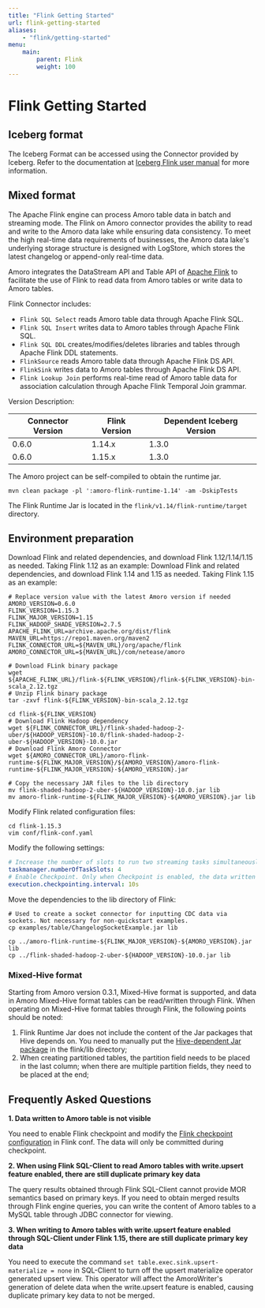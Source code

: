 ```yaml
---
title: "Flink Getting Started"
url: flink-getting-started
aliases:
    - "flink/getting-started"
menu:
    main:
        parent: Flink
        weight: 100
---
```

# Flink Getting Started

## Iceberg format

The Iceberg Format can be accessed using the Connector provided by Iceberg.
Refer to the documentation at [Iceberg Flink user manual](https://iceberg.apache.org/docs/latest/flink-connector/)
for more information.

## Mixed format
The Apache Flink engine can process Amoro table data in batch and streaming mode. The Flink on Amoro connector provides the ability to read and write to the Amoro data lake while ensuring data consistency. To meet the high real-time data requirements of businesses, the Amoro data lake's underlying storage structure is designed with LogStore, which stores the latest changelog or append-only real-time data.

Amoro integrates the DataStream API and Table API of [Apache Flink](https://flink.apache.org/) to facilitate the use of Flink to read data from Amoro tables or write data to Amoro tables.

Flink Connector includes:

- `Flink SQL Select` reads Amoro table data through Apache Flink SQL.
- `Flink SQL Insert` writes data to Amoro tables through Apache Flink SQL.
- `Flink SQL DDL` creates/modifies/deletes libraries and tables through Apache Flink DDL statements.
- `FlinkSource` reads Amoro table data through Apache Flink DS API.
- `FlinkSink` writes data to Amoro tables through Apache Flink DS API.
- `Flink Lookup Join` performs real-time read of Amoro table data for association calculation through Apache Flink Temporal Join grammar.

Version Description:

| Connector Version | Flink Version | Dependent Iceberg Version                                                                                                                |
| ----------------- |---------------|  ----------------- |
| 0.6.0             | 1.14.x        | 1.3.0            |
| 0.6.0             | 1.15.x        | 1.3.0            |

The Amoro project can be self-compiled to obtain the runtime jar.

`mvn clean package -pl ':amoro-flink-runtime-1.14' -am -DskipTests`

The Flink Runtime Jar is located in the `flink/v1.14/flink-runtime/target` directory.

## Environment preparation
Download Flink and related dependencies, and download Flink 1.12/1.14/1.15 as needed. Taking Flink 1.12 as an example:
Download Flink and related dependencies, and download Flink 1.14 and 1.15 as needed. Taking Flink 1.15 as an example:
```shell
# Replace version value with the latest Amoro version if needed
AMORO_VERSION=0.6.0
FLINK_VERSION=1.15.3
FLINK_MAJOR_VERSION=1.15
FLINK_HADOOP_SHADE_VERSION=2.7.5
APACHE_FLINK_URL=archive.apache.org/dist/flink
MAVEN_URL=https://repo1.maven.org/maven2
FLINK_CONNECTOR_URL=${MAVEN_URL}/org/apache/flink
AMORO_CONNECTOR_URL=${MAVEN_URL}/com/netease/amoro

# Download FLink binary package
wget ${APACHE_FLINK_URL}/flink-${FLINK_VERSION}/flink-${FLINK_VERSION}-bin-scala_2.12.tgz
# Unzip Flink binary package
tar -zxvf flink-${FLINK_VERSION}-bin-scala_2.12.tgz

cd flink-${FLINK_VERSION}
# Download Flink Hadoop dependency
wget ${FLINK_CONNECTOR_URL}/flink-shaded-hadoop-2-uber/${HADOOP_VERSION}-10.0/flink-shaded-hadoop-2-uber-${HADOOP_VERSION}-10.0.jar
# Download Flink Amoro Connector
wget ${AMORO_CONNECTOR_URL}/amoro-flink-runtime-${FLINK_MAJOR_VERSION}/${AMORO_VERSION}/amoro-flink-runtime-${FLINK_MAJOR_VERSION}-${AMORO_VERSION}.jar

# Copy the necessary JAR files to the lib directory
mv flink-shaded-hadoop-2-uber-${HADOOP_VERSION}-10.0.jar lib
mv amoro-flink-runtime-${FLINK_MAJOR_VERSION}-${AMORO_VERSION}.jar lib
```

Modify Flink related configuration files:

```shell
cd flink-1.15.3
vim conf/flink-conf.yaml
```
Modify the following settings:

```yaml
# Increase the number of slots to run two streaming tasks simultaneously
taskmanager.numberOfTaskSlots: 4
# Enable Checkpoint. Only when Checkpoint is enabled, the data written to the file is visible
execution.checkpointing.interval: 10s
```

Move the dependencies to the lib directory of Flink:

```shell
# Used to create a socket connector for inputting CDC data via sockets. Not necessary for non-quickstart examples.
cp examples/table/ChangelogSocketExample.jar lib

cp ../amoro-flink-runtime-${FLINK_MAJOR_VERSION}-${AMORO_VERSION}.jar lib
cp ../flink-shaded-hadoop-2-uber-${HADOOP_VERSION}-10.0.jar lib
```

### Mixed-Hive format
Starting from Amoro version 0.3.1, Mixed-Hive format is supported, and data in Amoro  Mixed-Hive format tables can be read/written through Flink. When operating on Mixed-Hive format tables through Flink, the following points should be noted:

1. Flink Runtime Jar does not include the content of the Jar packages that Hive depends on. You need to manually put the [Hive-dependent Jar package](https://repo1.maven.org/maven2/org/apache/hive/hive-exec/2.1.1/hive-exec-2.1.1.jar) in the flink/lib directory;
2. When creating partitioned tables, the partition field needs to be placed in the last column; when there are multiple partition fields, they need to be placed at the end;

## Frequently Asked Questions

**1. Data written to Amoro table is not visible**

You need to enable Flink checkpoint and modify the [Flink checkpoint configuration](https://nightlies.apache.org/flink/flink-docs-release-1.12/deployment/config.html#execution-checkpointing-interval) in Flink conf. The data will only be committed during checkpoint.

**2. When using Flink SQL-Client to read Amoro tables with write.upsert feature enabled, there are still duplicate primary key data**

The query results obtained through Flink SQL-Client cannot provide MOR semantics based on primary keys. If you need to obtain merged results through Flink engine queries, you can write the content of Amoro tables to a MySQL table through JDBC connector for viewing.

**3. When writing to Amoro tables with write.upsert feature enabled through SQL-Client under Flink 1.15, there are still duplicate primary key data**

You need to execute the command `set table.exec.sink.upsert-materialize = none` in SQL-Client to turn off the upsert materialize operator generated upsert view. This operator will affect the AmoroWriter's generation of delete data when the write.upsert feature is enabled, causing duplicate primary key data to not be merged.